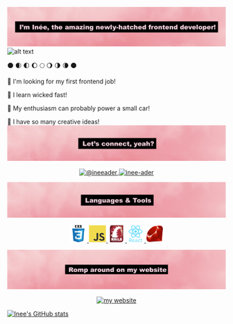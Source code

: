 ![alt text](welcome.jpg)
![alt text](collage2.jpg)

 🌑  🌒  🌓  🌔  🌕  🌖  🌗  🌘  🌑

🌿 I'm looking for my first frontend job!

🌿 I learn wicked fast! 

🌿 My enthusiasm can probably power a small car!

🌿 I have so many creative ideas!
![alt text](connect.jpg)
<p align="center">
    <a href="https://dev.to/@ineeader" target="blank">
        <img align="center" src="https://cdn3.iconfinder.com/data/icons/logos-and-brands-adobe/512/84_Dev-512.png" alt="@ineeader" height="60" width="60" />
    </a>
    <a href="https://linkedin.com/in/inee-ader" target="blank">
        <img align="center" src="https://img.icons8.com/nolan/2x/linkedin-circled.png" alt="inee-ader" height="60" width="60" />
    </a>
</p>

![alt text](stack.jpg)
<p align="center"> 
    <a href="https://www.w3schools.com/css/" target="_blank"> 
        <img src="https://raw.githubusercontent.com/devicons/devicon/master/icons/css3/css3-original-wordmark.svg" alt="css3" width="40" height="40"/> 
    </a> 
    <a href="https://developer.mozilla.org/en-US/docs/Web/JavaScript" target="_blank"> 
        <img src="https://raw.githubusercontent.com/devicons/devicon/master/icons/javascript/javascript-original.svg" alt="javascript" width="40" height="40"/> 
    </a> 
    <a href="https://rubyonrails.org" target="_blank"> 
        <img src="https://raw.githubusercontent.com/devicons/devicon/master/icons/rails/rails-original-wordmark.svg" alt="rails" width="40" height="40"/> 
    </a> 
    <a href="https://reactjs.org/" target="_blank"> 
        <img src="https://raw.githubusercontent.com/devicons/devicon/master/icons/react/react-original-wordmark.svg" alt="react" width="40" height="40"/> 
    </a> 
    <a href="https://www.ruby-lang.org/en/" target="_blank"> 
        <img src="https://raw.githubusercontent.com/devicons/devicon/master/icons/ruby/ruby-original.svg" alt="ruby" width="40" height="40"/>
    </a> 
</p>

![alt text](stuff.jpg)
<p align="center">
<a href="https://www.ineeader.dev/" target="_blank"> 
    <img src="https://pngimg.com/uploads/snails/snails_PNG13200.png" alt="my website" width="100" height="70"/>
</a> 
</p>

[![Inee's GitHub stats](https://github-readme-stats.vercel.app/api?username=inee-ader&show_icons=true&theme=gotham)](https://github.com/inee-ader/github-readme-stats)



